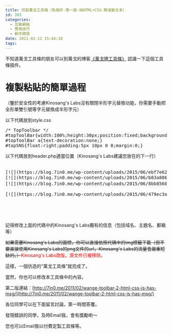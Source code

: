 ```yaml
---
title: 仿製萬戈工具條（免插件·第一版·純HTML+CSS·無滾動文本）
id: 393
categories:
  - 互聯網絡
  - 應用技巧
  - 軟件開發
date: 2011-02-12 15:44:18
tags:
---
```


不知道萬戈工具條的朋友可以到萬戈的博客[《萬戈牌工具條》](http://wange.im/wg-toolbar.html) 認識一下這個工具條插件。

# 複製粘貼的簡單過程

（鑒於安全性的考慮Kinosang's Labs沒有關閉半形字元替換功能，你需要手動把全形單雙引號等字元替換成半形字元）

以下代碼放到style.css

<!--more-->

<pre class="prettyprint linenums">
/* TopToolbar */
#topToolBar{width:100%;height:30px;position:fixed;background:#000;z-index:9999;overflow:hidden;opacity:0.7;filter:alpha(opacity=70);-moz-opacity:.7;border-radius:0 0 5px 5px;box-shadow:0px 5px 5px #565656;-moz-border-radius:0 0 5px 5px;-webkit-border-radius:0 0 5px 5px;-khtml-border-radius:0 0 5px 5px;-webkit-box-shadow:0px 5px 5px #565656;-moz-box-shadow:0px 5px 5px #565656;top:0;_position:absolute;_top:expression(0+((e=document.documentElement.scrollTop)?e:document.body.scrollTop)+"px");}
#topToolBar a{text-decoration:none;}
#topSNS{float:right;padding:5px 10px 0 0;margin:0;}
</pre>

以下代碼放到header.php適當位置（Kinosang's Labs建議您放在的下一行）

<pre class="prettyprint linenums">
<!-- Top Toolbar Begin -->
<div id="topToolBar">[![](https://blog.7in0.me/wp-content/uploads/2015/06/ebf7e62abaa2db8e332e3e4662658308.png)](javascript:void(0) "加入收藏")
[![](https://blog.7in0.me/wp-content/uploads/2015/06/b83a886a5c437ccd9ac15473fd6f1788.png)](mailto:chinvo@chinvo.org "Email")
[![](https://blog.7in0.me/wp-content/uploads/2015/06/8bb856027f758e85ddf2085c98ae2908.png)](&lt;?php bloginfo( "訂閱本站")

[![](https://blog.7in0.me/wp-content/uploads/2015/06/479ec3a475294205ce35aa7abc762dce1.gif)](http://www.jiathis.com/share/)
<script charset="utf-8" type="text/javascript" src="http://v2.jiathis.com/code_mini/jia.js"></script>

</div>
<!-- Top Toolbar End -->
</pre>

記得修改上面的代碼中的Kinosang's Labs獨有的信息（包括域名、主題名、郵箱等）

<del>如果需要Kinosang's Labs的圖標，你可以直接依照代碼中的img標籤下載（但不要直接使用Kinosang's Labs的png文件的url，Kinosang's Labs的流量會嚴重短缺的。）</del><span style="color: #ff0000;">Kinosang's Labs改版，源文件已被移除。</span>

這樣，一個仿造的“萬戈工具條”就完成了。

當然，你也可以修改本工具條中的內容。

第二版連結：[http://7in0.me/2011/02/wange-toolbar-2-html-css-js-has-msg/](http://7in0.me/2011/02/wange-toolbar-2-html-css-js-has-msg/)

各位同學可以在下面留言討論，第一時間答覆。

發現錯誤的同學，及時Email我，會有獎勵喲～

您也可以Email我以付費定製工具條等。
